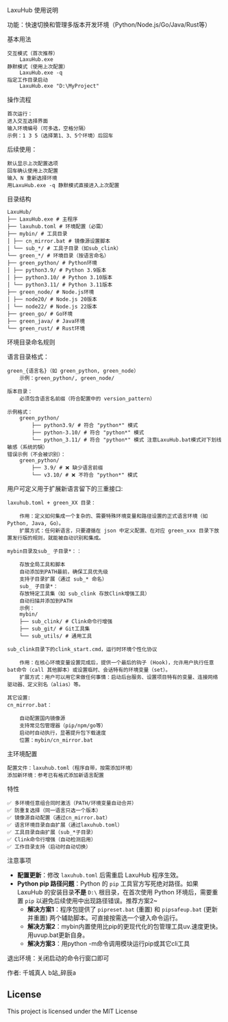 LaxuHub 使用说明 

功能：快速切换和管理多版本开发环境（Python/Node.js/Go/Java/Rust等） 

基本用法 

	交互模式（首次推荐） 
		LaxuHub.exe 
	静默模式（使用上次配置） 
		LaxuHub.exe -q 
	指定工作目录启动 
		LaxuHub.exe "D:\MyProject" 

操作流程 

	首次运行： 
	进入交互选择界面
	输入环境编号（可多选，空格分隔）
	示例：1 3 5（选择第1、3、5个环境）后回车

后续使用： 

	默认显示上次配置选项
	回车确认使用上次配置
	输入 N 重新选择环境
	用LaxuHub.exe -q 静默模式直接进入上次配置

目录结构 

	LaxuHub/ 
	├── LaxuHub.exe # 主程序 
	├── laxuhub.toml # 环境配置（必需） 
	├── mybin/ # 工具目录 
	│ ├── cn_mirror.bat # 镜像源设置脚本 
	│ └── sub_*/ # 工具子目录（如sub_clink） 
	└── green_*/ # 环境目录（按语言命名） 
	├── green_python/ # Python环境 
	│ ├── python3.9/ # Python 3.9版本 
	│ ├── python3.10/ # Python 3.10版本 
	│ └── python3.11/ # Python 3.11版本 
	├── green_node/ # Node.js环境 
	│ ├── node20/ # Node.js 20版本 
	│ └── node22/ # Node.js 22版本 
	├── green_go/ # Go环境 
	├── green_java/ # Java环境 
	└── green_rust/ # Rust环境 

环境目录命名规则 

语言目录格式：

	green_{语言名}（如 green_python, green_node）
		示例：green_python/, green_node/
		
	版本目录： 
		必须包含语言名前缀（符合配置中的 version_pattern）
		
	示例格式：
		green_python/ 
			├── python3.9/ # 符合 "python*" 模式 
			├── python-3.10/ # 符合 "python*" 模式 
			└── python_3.11/ # 符合 "python*" 模式 注意LaxuHub.bat模式对下划线敏感（系统的锅）
	错误示例（不会被识别）：
		green_python/ 
			├── 3.9/ # ❌ 缺少语言前缀 
			└── v3.10/ # ❌ 不符合 "python*" 模式 

用户可定义用于扩展新语言留下的三重接口:

	laxuhub.toml + green_XX 目录：
		
		作用：定义如何集成一个复杂的、需要特殊环境变量和路径设置的正式语言环境（如 Python, Java, Go）。
		扩展方式：任何新语言，只要遵循在 json 中定义配置、在对应 green_xxx 目录下放置发行版的规则，就能被自动识别和集成。
		
	mybin目录及sub_ 子目录*：： 
	
		存放全局工具和脚本
		自动添加到PATH最前，确保工具优先级
		支持子目录扩展（通过 sub_* 命名）
		sub_ 子目录*： 
		存放特定工具集（如 sub_clink 存放Clink增强工具）
		自动扫描并添加到PATH
		示例： 
		mybin/ 
		├── sub_clink/ # Clink命令行增强 
		├── sub_git/ # Git工具集 
		└── sub_utils/ # 通用工具
	
	sub_clink目录下的clink_start.cmd，运行时环境个性化协议

		作用：在核心环境变量设置完成后，提供一个最后的钩子 (Hook)，允许用户执行任意bat命令（call 其他脚本）或设置临时、会话特有的环境变量（set）。
		扩展方式：用户可以用它来做任何事情：启动后台服务、设置项目特有的变量、连接网络驱动器、定义别名（alias）等。
	
	其它设置:
	cn_mirror.bat： 
	
		自动配置国内镜像源
		支持常见包管理器（pip/npm/go等）
		启动时自动执行，显著提升包下载速度
		位置：mybin/cn_mirror.bat

主环境配置 

	配置文件：laxuhub.toml（程序自带，按需添加环境）
	添加新环境：参考已有格式添加新语言配置
	
特性 

	✅ 多环境任意组合同时激活（PATH/环境变量自动合并）
	✅ 防重复选择（同一语言只选一个版本）
	✅ 镜像源自动配置（通过cn_mirror.bat）
	✅ 语言环境目录自由扩展（通过laxuhub.toml）
	✅ 工具目录自由扩展（sub_*子目录）
	✅ Clink命令行增强（自动检测启用）
	✅ 工作目录支持（启动时自动切换）

注意事项 

-   **配置更新**：修改 `laxuhub.toml` 后需重启 LaxuHub 程序生效。
-   **Python pip 路径问题**：Python 的 `pip` 工具官方写死绝对路径。如果 LaxuHub 的安装目录**不是** `D:\` 根目录，在首次使用 Python 环境后，需要重置 `pip` 以避免后续使用中出现路径错误。推荐方案2~
    -   **解决方案1**：程序包提供了 `pipreset.bat` (重置) 和 `pipsafeup.bat` (更新并重置) 两个辅助脚本。可直接按需选一个键入命令运行。
	-   **解决方案2**：mybin内置使用比pip的更现代化的包管理工具uv.速度更快。用uvup.bat更新自身。
	-   **解决方案3**：用python -m命令调用模块运行pip或其它cli工具

退出环境：关闭启动的命令行窗口即可

作者: 千城真人 b站_碎辰a


## License

This project is licensed under the MIT License 